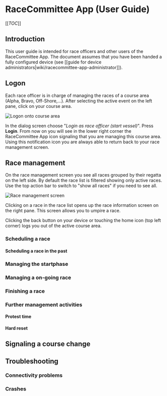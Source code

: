 # RaceCommittee App (User Guide)

[[_TOC_]]

## Introduction

This user guide is intended for race officers and other users of the RaceCommittee App. The document assumes that you have been handed a fully configured device (see [[guide for device administrators|wiki/racecommittee-app-administrator]]).

## Logon

Each race officer is in charge of managing the races of a course area (Alpha, Bravo, Off-Shore,...). After selecting the active event on the left pane, click on your course area.

<img src="" title="Logon onto course area" />

In the dialog screen choose "_Login as race officer (start vessel)_". Press **Login**. From now on you will see in the lower right corner the RaceCommittee App icon signaling that you are managing this course area. Using this notification icon you are always able to return back to your race management screen.

## Race management

On the race management screen you see all races grouped by their regatta on the left side. By default the race list is filtered showing only active races. Use the top action bar to switch to "show all races" if you need to see all.

<img src="" title="Race management screen" />

Clicking on a race in the race list opens up the race information screen on the right pane. This screen allows you to umpire a race.

Clicking the back button on your device or touching the home icon (top left corner) logs you out of the active course area.

### Scheduling a race

#### Scheduling a race in the past

### Managing the startphase

### Managing a on-going race

### Finishing a race

### Further management activities

#### Protest time

#### Hard reset

## Signaling a course change

## Troubleshooting

### Connectivity problems

### Crashes